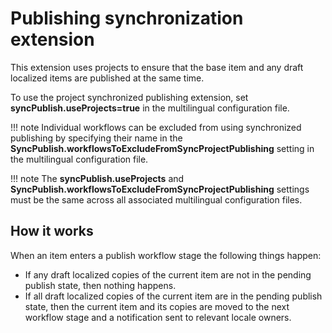 # Publishing synchronization extension

This extension uses projects to ensure that the base item and any draft localized items are published at the same time.

To use the project synchronized publishing extension, set **syncPublish.useProjects=true** in the multilingual configuration file.

!!! note
    Individual workflows can be excluded from using synchronized publishing by specifying their name in the **SyncPublish.workflowsToExcludeFromSyncProjectPublishing** setting in the multilingual configuration file.

!!! note
    The **syncPublish.useProjects** and **SyncPublish.workflowsToExcludeFromSyncProjectPublishing** settings must be the same across all associated multilingual configuration files.

## How it works

When an item enters a publish workflow stage the following things happen:

-   If any draft localized copies of the current item are not in the pending publish state, then nothing happens.
-   If all draft localized copies of the current item are in the pending publish state, then the current item and its copies are moved to the next workflow stage and a notification sent to relevant locale owners.


